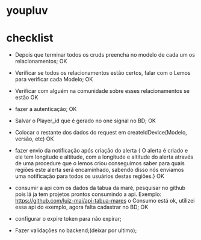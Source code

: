 # youpluv

# checklist

- Depois que terminar todos os cruds preencha no modelo de cada um os relacionamentos; OK
- Verificar se todos os relacionamentos estão certos, falar com o Lemos para verificar cada Modelo; OK
- Verificar com alguém na comunidade sobre esses relacionamentos se estão OK
- fazer a autenticação; OK
- Salvar o Player_id que é gerado no one signal no BD; OK
- Colocar o restante dos dados do request em createIdDevice(Modelo, versão, etc) OK

- fazer envio da notificação após criação do alerta { O alerta é criado e ele tem longitude e altitude, com a longitude e altitude do alerta através de uma procedure que o lemos criou conseguimos saber para quais regiões este alerta será encaminhado, sabendo disso nós enviamos uma notificação para todos os usuários destas regiões.} OK

- consumir a api com os dados da tabua da maré, pesquisar no github pois lá ja tem projetos prontos consumindo a api.
Exemplo: https://github.com/luiz-mai/api-tabua-mares 
o Consumo está ok, utilizei essa api do exemplo, agora falta cadastrar no BD; OK

- configurar o expire token para não expirar;

- Fazer validações no backend;(deixar por ultimo);